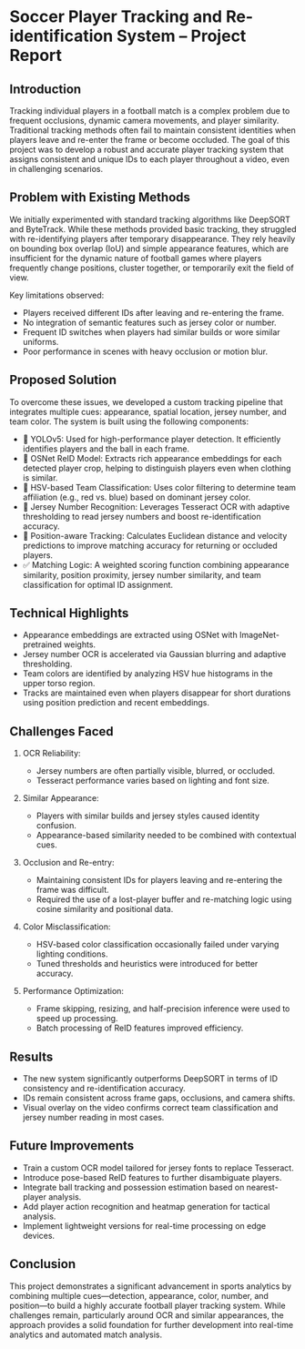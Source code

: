 # Soccer Player Tracking and Re-identification System – Project Report

## Introduction

Tracking individual players in a football match is a complex problem due to frequent occlusions, dynamic camera movements, and player similarity. Traditional tracking methods often fail to maintain consistent identities when players leave and re-enter the frame or become occluded. The goal of this project was to develop a robust and accurate player tracking system that assigns consistent and unique IDs to each player throughout a video, even in challenging scenarios.

## Problem with Existing Methods

We initially experimented with standard tracking algorithms like DeepSORT and ByteTrack. While these methods provided basic tracking, they struggled with re-identifying players after temporary disappearance. They rely heavily on bounding box overlap (IoU) and simple appearance features, which are insufficient for the dynamic nature of football games where players frequently change positions, cluster together, or temporarily exit the field of view.

Key limitations observed:
- Players received different IDs after leaving and re-entering the frame.
- No integration of semantic features such as jersey color or number.
- Frequent ID switches when players had similar builds or wore similar uniforms.
- Poor performance in scenes with heavy occlusion or motion blur.

## Proposed Solution

To overcome these issues, we developed a custom tracking pipeline that integrates multiple cues: appearance, spatial location, jersey number, and team color. The system is built using the following components:

- 🧠 YOLOv5: Used for high-performance player detection. It efficiently identifies players and the ball in each frame.
- 🔁 OSNet ReID Model: Extracts rich appearance embeddings for each detected player crop, helping to distinguish players even when clothing is similar.
- 🎨 HSV-based Team Classification: Uses color filtering to determine team affiliation (e.g., red vs. blue) based on dominant jersey color.
- 🔢 Jersey Number Recognition: Leverages Tesseract OCR with adaptive thresholding to read jersey numbers and boost re-identification accuracy.
- 📍 Position-aware Tracking: Calculates Euclidean distance and velocity predictions to improve matching accuracy for returning or occluded players.
- ✅ Matching Logic: A weighted scoring function combining appearance similarity, position proximity, jersey number similarity, and team classification for optimal ID assignment.

## Technical Highlights

- Appearance embeddings are extracted using OSNet with ImageNet-pretrained weights.
- Jersey number OCR is accelerated via Gaussian blurring and adaptive thresholding.
- Team colors are identified by analyzing HSV hue histograms in the upper torso region.
- Tracks are maintained even when players disappear for short durations using position prediction and recent embeddings.

## Challenges Faced

1. OCR Reliability:
   - Jersey numbers are often partially visible, blurred, or occluded.
   - Tesseract performance varies based on lighting and font size.

2. Similar Appearance:
   - Players with similar builds and jersey styles caused identity confusion.
   - Appearance-based similarity needed to be combined with contextual cues.

3. Occlusion and Re-entry:
   - Maintaining consistent IDs for players leaving and re-entering the frame was difficult.
   - Required the use of a lost-player buffer and re-matching logic using cosine similarity and positional data.

4. Color Misclassification:
   - HSV-based color classification occasionally failed under varying lighting conditions.
   - Tuned thresholds and heuristics were introduced for better accuracy.

5. Performance Optimization:
   - Frame skipping, resizing, and half-precision inference were used to speed up processing.
   - Batch processing of ReID features improved efficiency.

## Results

- The new system significantly outperforms DeepSORT in terms of ID consistency and re-identification accuracy.
- IDs remain consistent across frame gaps, occlusions, and camera shifts.
- Visual overlay on the video confirms correct team classification and jersey number reading in most cases.

## Future Improvements

- Train a custom OCR model tailored for jersey fonts to replace Tesseract.
- Introduce pose-based ReID features to further disambiguate players.
- Integrate ball tracking and possession estimation based on nearest-player analysis.
- Add player action recognition and heatmap generation for tactical analysis.
- Implement lightweight versions for real-time processing on edge devices.

## Conclusion

This project demonstrates a significant advancement in sports analytics by combining multiple cues—detection, appearance, color, number, and position—to build a highly accurate football player tracking system. While challenges remain, particularly around OCR and similar appearances, the approach provides a solid foundation for further development into real-time analytics and automated match analysis.
